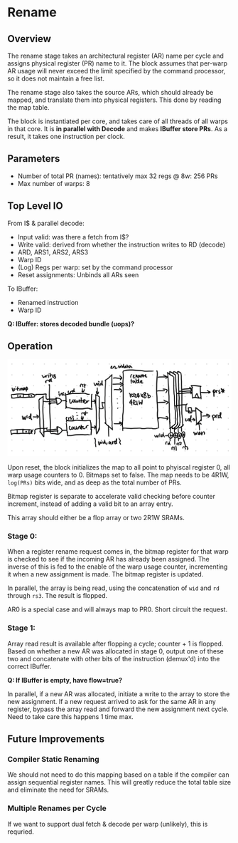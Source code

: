 # Rename

## Overview

The rename stage takes an architectural register (AR) name per cycle and
assigns physical register (PR) name to it. The block assumes that per-warp AR
usage will never exceed the limit specified by the command processor, so it
does not maintain a free list.

The rename stage also takes the source ARs, which should already be mapped, and
translate them into physical registers. This done by reading the map table.

The block is instantiated per core, and takes care of all threads of all warps
in that core. It is **in parallel with Decode** and makes **IBuffer store PRs**.
As a result, it takes one instruction per clock.

## Parameters

* Number of total PR (names): tentatively max 32 regs @ 8w: 256 PRs
* Max number of warps: 8

## Top Level IO

From I$ & parallel decode:
* Input valid: was there a fetch from I$?
* Write valid: derived from whether the instruction writes to RD (decode)
* ARD, ARS1, ARS2, ARS3
* Warp ID
* (Log) Regs per warp: set by the command processor
* Reset assignments: Unbinds all ARs seen

To IBuffer:
* Renamed instruction
* Warp ID

**Q: IBuffer: stores decoded bundle (uops)?**

## Operation

![Block Diagram](fig/rename.png)

Upon reset, the block initializes the map to all point to phyiscal register 0,
all warp usage counters to 0. Bitmaps set to false. The map needs to be 4R1W,
`log(PRs)` bits wide, and as deep as the total number of PRs.

Bitmap register is separate to accelerate valid checking before counter
increment, instead of adding a valid bit to an array entry.

This array should either be a flop array or two 2R1W SRAMs.

### Stage 0:

When a register rename request comes in, the bitmap register for that warp is
checked to see if the incoming AR has already been assigned. The inverse of
this is fed to the enable of the warp usage counter, incrementing it when a new
assignment is made. The bitmap register is updated.

In parallel, the array is being read, using the concatenation of `wid` and `rd`
through `rs3`. The result is flopped.

AR0 is a special case and will always map to PR0. Short circuit the request.

### Stage 1:

Array read result is available after flopping a cycle; counter + 1 is flopped.
Based on whether a new AR was allocated in stage 0, output one of these two and
concatenate with other bits of the instruction (demux'd) into the correct
IBuffer.

**Q: If IBuffer is empty, have flow=true?**

In parallel, if a new AR was allocated, initiate a write to the array to store
the new assignment. If a new request arrived to ask for the same AR in any
register, bypass the array read and forward the new assignment next cycle. Need
to take care this happens 1 time max.

## Future Improvements

### Compiler Static Renaming

We should not need to do this mapping based on a table if the compiler can
assign sequential register names. This will greatly reduce the total table size
and eliminate the need for SRAMs.

### Multiple Renames per Cycle

If we want to support dual fetch & decode per warp (unlikely), this is
requried.

